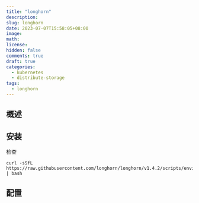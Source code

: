 ```yaml
---
title: "longhorn"
description:
slug: longhorn
date: 2023-07-07T15:58:05+08:00
image:
math:
license:
hidden: false
comments: true
draft: true
categories:
  - kubernetes
  - distribute-storage
tags:
  - longhorn
---
```


## 概述

## 安装

检查

```shell
curl -sSfL https://raw.githubusercontent.com/longhorn/longhorn/v1.4.2/scripts/environment_check.sh | bash
```

## 配置
